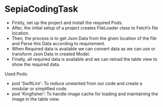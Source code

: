 # SepiaCodingTask

- Firstly, set up the project and install the required Pods.
- After, the initial setup of a project creates FileLoader class to Fetch’s file location.
- Then, the process is to get Json Data from the given location of the file and Parse this Data according to requirement.
- When Required data is available we can convert data as we can use or transform Json Data in created Model.
-  Finally, all required data is available and we can reload the table view to show the required data.


Used Pods:
- pod 'SwiftLint': To reduce unwanted from our code and create a modular or simplified code.
- pod 'Kingfisher’: To handle image cache for loading and maintaining the image in the table view.


